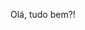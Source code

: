 Olá, tudo bem?!
<!--
**bia13guarana/bia13guarana** is a ✨ _special_ ✨ repository because its `README.md` (this file) appears on your GitHub profile.

Here are some ideas to get you started:

- 🔭 Atualmente estou em busca da minha primeira oportunidade em desenvolvimento.
- 🌱 Atualmente estou aprendendo mais sobre Java script e alguns frameworks.
- 💬 Se quiser pode tirar dúvida sobre algum projeto e sugestões também são bem vindas!
- 📫 Pode me contatar através do meu linkedin: https://www.linkedin.com/in/ana-beatriz-guaran%C3%A1-de-carvalho-73403a212/
- ⚡ Curiosidades sobre mim: Sou formada em Odontologia mas descobri minha paixão por programar, especialmente por front-end e não pretendo parar. Amo minha família e sou defensora dos animais.
-->
